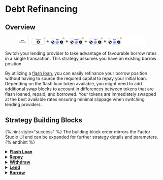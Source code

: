 # Debt Refinancing

## Overview

<figure><img src="../../../.gitbook/assets/image (14).png" alt=""><figcaption></figcaption></figure>

Switch your lending provider to take advantage of favourable borrow rates in a single transaction. This strategy assumes you have an existing borrow position.

By utilizing a [flash loan](../../../factor-building-blocks/flash-loan/concepts/flash-loan.md), you can easily refinance your borrow position without having to source the required capital to repay your initial loan. Depending on the flash loan token available, you might need to add additional swap blocks to account in differences between tokens that are flash loaned, repaid, and borrowed. Your tokens are immediately swapped at the best available rates ensuring minimal slippage when switching lending providers.

## Strategy Building Blocks

{% hint style="success" %}
The building block order mirrors the Factor Studio UI and can be expanded for further strategy details and parameters.
{% endhint %}

<details>

<summary><a href="../../../factor-building-blocks/flash-loan/"><strong>Flash Loan</strong></a></summary>

* Flash loan the debt token to be repaid in full.
* If there is no flash loan market for your debt token, you will need to add a [Swap Building Block](../../../factor-building-blocks/swap/) and flash loan the value of your debt to be swapped.

</details>

<details>

<summary><a href="../../../factor-building-blocks/borrow.md"><strong>Repay</strong></a></summary>

* Repay the full amount of debt owed.

</details>

<details>

<summary><a href="../../../factor-building-blocks/lend.md"><strong>Withdraw</strong></a></summary>

* Withdraw all of your collateral token from the lending pool.

</details>

<details>

<summary><a href="../../../factor-building-blocks/lend.md"><strong>Lend</strong></a></summary>

* Lend all of the withdrawn tokens to the target lending market.
* The tokens which you can borrow will be determined by the underlying lending market.

</details>

<details>

<summary><a href="../../../factor-building-blocks/borrow.md"><strong>Borrow</strong></a></summary>

* Select the new debt token.
* Input a borrow amount which deducts the accrued interest from previous position and includes an additional buffer for any price fluctuations.
* If your flash loan token differs from the new debt token, add an additional [Swap Building Block](../../../factor-building-blocks/swap/) to exchange borrowed tokens for flash loan tokens.

</details>
